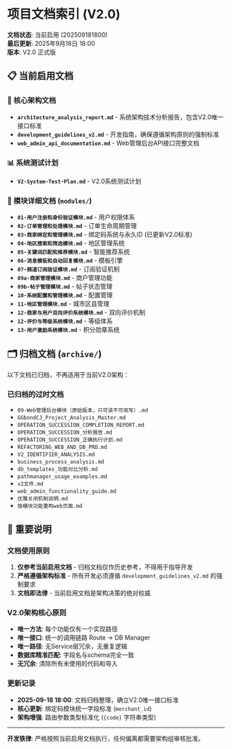 # 项目文档索引 (V2.0)

**文档状态**: 当前启用 (202509181800)  
**最后更新**: 2025年9月18日 18:00  
**版本**: V2.0 正式版

## 📋 当前启用文档

### 🎯 核心架构文档
- **`architecture_analysis_report.md`** - 系统架构技术分析报告，包含V2.0唯一接口标准
- **`development_guidelines_v2.md`** - 开发指南，确保遵循架构原则的强制标准
- **`web_admin_api_documentation.md`** - Web管理后台API接口完整文档

### 📊 系统测试计划
- **`V2-System-Test-Plan.md`** - V2.0系统测试计划

### 📁 模块详细文档 (`modules/`)
- **`01-用户注册和身份验证模块.md`** - 用户权限体系
- **`02-订单管理和处理模块.md`** - 订单生命周期管理
- **`03-商家绑定和管理模块.md`** - 绑定码系统与永久ID (已更新V2.0标准)
- **`04-地区搜索和筛选模块.md`** - 地区管理系统
- **`05-关键词匹配和推荐模块.md`** - 智能推荐系统
- **`06-消息模板和自动回复模块.md`** - 模板引擎
- **`07-频道订阅验证模块.md`** - 订阅验证机制
- **`09a-商家管理模块.md`** - 商户管理功能
- **`09b-帖子管理模块.md`** - 帖子状态管理
- **`10-系统配置和管理模块.md`** - 配置管理
- **`11-地区管理模块.md`** - 城市区县管理
- **`12-商家与用户双向评价系统模块.md`** - 双向评价机制
- **`12-评价与等级系统模块.md`** - 等级体系
- **`13-用户激励系统模块.md`** - 积分勋章系统

## 🗂️ 归档文档 (`archive/`)

以下文档已归档，不再适用于当前V2.0架构：

### 已归档的过时文档
- `09-Web管理后台模块（原始版本，只可读不可改写）.md`
- `GGbondCJ_Project_Analysis_Master.md`
- `OPERATION_SUCCESSION_COMPLETION_REPORT.md`
- `OPERATION_SUCCESSION_分析报告.md`
- `OPERATION_SUCCESSION_正确执行计划.md`
- `REFACTORING_WEB_AND_DB_PRD.md`
- `V2_IDENTIFIER_ANALYSIS.md`
- `business_process_analysis.md`
- `db_templates_功能对比分析.md`
- `pathmanager_usage_examples.md`
- `v2文件.md`
- `web_admin_functionality_guide.md`
- `优雅关闭机制说明.md`
- `按模块功能重构web页面.md`

## 🚨 重要说明

### 文档使用原则
1. **仅参考当前启用文档** - 归档文档仅作历史参考，不得用于指导开发
2. **严格遵循架构标准** - 所有开发必须遵循 `development_guidelines_v2.md` 的强制要求
3. **文档即法律** - 当前启用文档是架构决策的绝对权威

### V2.0架构核心原则
- **唯一方法**: 每个功能仅有一个实现路径
- **唯一接口**: 统一的调用链路 Route → DB Manager
- **唯一路径**: 无Service层冗余，无重复逻辑
- **数据库精准匹配**: 字段名与schema完全一致
- **无冗余**: 清除所有未使用的代码和导入

### 更新记录
- **2025-09-18 18:00**: 文档归档整理，确立V2.0唯一接口标准
- **核心更新**: 绑定码模块统一字段标准 (`merchant_id`)
- **架构增强**: 路由参数类型标准化 (`{code}` 字符串类型)

---

**开发铁律**: 严格按照当前启用文档执行，任何偏离都需要架构组审核批准。
